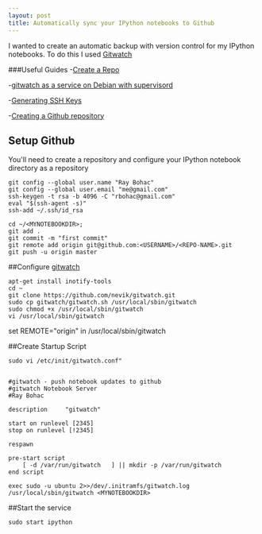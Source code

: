 ```yaml
---
layout: post
title: Automatically sync your IPython notebooks to Github
---
```


I wanted to create an automatic backup with version control for my IPython notebooks. To do this I used [Gitwatch](https://github.com/nevik/gitwatch)

###Useful Guides
-[Create a Repo](https://help.github.com/articles/create-a-repo/)

-[gitwatch as a service on Debian with supervisord](https://github.com/nevik/gitwatch/wiki/gitwatch-as-a-service-on-Debian-with-supervisord)

-[Generating SSH Keys](https://help.github.com/articles/generating-ssh-keys/#platform-linux)

-[Creating a Github repository](https://help.github.com/articles/create-a-repo/)

## Setup Github
You'll need to create a repository and configure your IPython notebook directory as a repository

```
git config --global user.name "Ray Bohac"
git config --global user.email "me@gmail.com"
ssh-keygen -t rsa -b 4096 -C "rbohac@gmail.com"
eval "$(ssh-agent -s)"
ssh-add ~/.ssh/id_rsa

cd ~/<MYNOTEBOOKDIR>;
git add .
git commit -m "first commit"
git remote add origin git@github.com:<USERNAME>/<REPO-NAME>.git
git push -u origin master

```

##Configure [gitwatch](https://github.com/nevik/gitwatch)

```
apt-get install inotify-tools
cd ~
git clone https://github.com/nevik/gitwatch.git
sudo cp gitwatch/gitwatch.sh /usr/local/sbin/gitwatch
sudo chmod +x /usr/local/sbin/gitwatch
vi /usr/local/sbin/gitwatch 
```
set REMOTE="origin" in /usr/local/sbin/gitwatch 

##Create Startup Script

```
sudo vi /etc/init/gitwatch.conf"
```

```

#gitwatch - push notebook updates to github
#gitwatch Notebook Server
#Ray Bohac

description     "gitwatch"

start on runlevel [2345]
stop on runlevel [!2345]

respawn

pre-start script
    [ -d /var/run/gitwatch   ] || mkdir -p /var/run/gitwatch
end script

exec sudo -u ubuntu 2>>/dev/.initramfs/gitwatch.log /usr/local/sbin/gitwatch <MYNOTEBOOKDIR>
```

##Start the service

```
sudo start ipython
```
